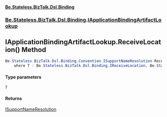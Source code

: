 #### [Be.Stateless.BizTalk.Dsl.Binding](README.md 'README')
### [Be.Stateless.BizTalk.Dsl.Binding](Be.Stateless.BizTalk.Dsl.Binding.md 'Be.Stateless.BizTalk.Dsl.Binding').[IApplicationBindingArtifactLookup](IApplicationBindingArtifactLookup.md 'Be.Stateless.BizTalk.Dsl.Binding.IApplicationBindingArtifactLookup')

## IApplicationBindingArtifactLookup.ReceiveLocation<T>() Method

```csharp
Be.Stateless.BizTalk.Dsl.Binding.Convention.ISupportNameResolution ReceiveLocation<T>()
    where T : Be.Stateless.BizTalk.Dsl.Binding.IReceiveLocation, Be.Stateless.BizTalk.Dsl.Binding.Convention.ISupportNameResolution;
```
#### Type parameters

<a name='Be.Stateless.BizTalk.Dsl.Binding.IApplicationBindingArtifactLookup.ReceiveLocation_T_().T'></a>

`T`

#### Returns
[ISupportNameResolution](ISupportNameResolution.md 'Be.Stateless.BizTalk.Dsl.Binding.Convention.ISupportNameResolution')